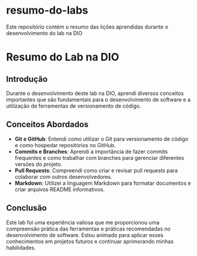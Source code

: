 # resumo-do-labs
Este repositório contém o resumo das lições aprendidas durante o desenvolvimento do lab na DIO

# Resumo do Lab na DIO

## Introdução
Durante o desenvolvimento deste lab na DIO, aprendi diversos conceitos importantes que são fundamentais para o desenvolvimento de software e a utilização de ferramentas de versionamento de código.

## Conceitos Abordados
- **Git e GitHub**: Entendi como utilizar o Git para versionamento de código e como hospedar repositórios no GitHub.
- **Commits e Branches**: Aprendi a importância de fazer commits frequentes e como trabalhar com branches para gerenciar diferentes versões do projeto.
- **Pull Requests**: Compreendi como criar e revisar pull requests para colaborar com outros desenvolvedores.
- **Markdown**: Utilizei a linguagem Markdown para formatar documentos e criar arquivos README informativos.

## Conclusão
Este lab foi uma experiência valiosa que me proporcionou uma compreensão prática das ferramentas e práticas recomendadas no desenvolvimento de software. Estou animado para aplicar esses conhecimentos em projetos futuros e continuar aprimorando minhas habilidades.
